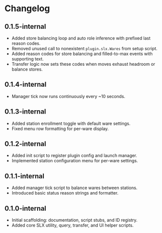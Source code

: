 # Changelog

## 0.1.5-internal
- Added store balancing loop and auto role inference with prefixed last reason codes.
- Removed unused call to nonexistent `plugin.slx.Wares` from setup script.
- Added reason codes for store balancing and filled-to-max events with supporting text.
- Transfer logic now sets these codes when moves exhaust headroom or balance stores.

## 0.1.4-internal
- Manager tick now runs continuously every ~10 seconds.

## 0.1.3-internal
- Added station enrollment toggle with default ware settings.
- Fixed menu row formatting for per-ware display.

## 0.1.2-internal
- Added init script to register plugin config and launch manager.
- Implemented station configuration menu for per-ware settings.

## 0.1.1-internal
- Added manager tick script to balance wares between stations.
- Introduced basic status reason strings and formatter.

## 0.1.0-internal
- Initial scaffolding: documentation, script stubs, and ID registry.
- Added core SLX utility, query, transfer, and UI helper scripts.


